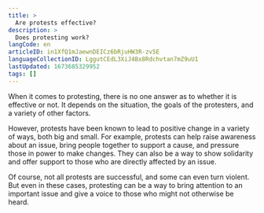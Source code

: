 ```yaml
---
title: >
  Are protests effective?
description: >
  Does protesting work?
langCode: en
articleID: in1XfQ1mJaewnDEICz6bRjuHW3R-zv5E
languageCollectionID: LggutCEdL3XiJ4Bx8Rdchvtan7mZ9uU1
lastUpdated: 1673685329952
tags: []
---
```


When it comes to protesting, there is no one answer as to whether it is effective or not. It depends on the situation, the goals of the protesters, and a variety of other factors.

However, protests have been known to lead to positive change in a variety of ways, both big and small. For example, protests can help raise awareness about an issue, bring people together to support a cause, and pressure those in power to make changes. They can also be a way to show solidarity and offer support to those who are directly affected by an issue.

Of course, not all protests are successful, and some can even turn violent. But even in these cases, protesting can be a way to bring attention to an important issue and give a voice to those who might not otherwise be heard.